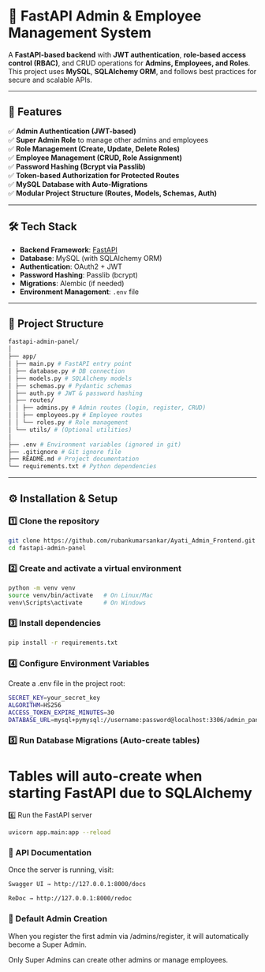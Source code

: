# 🚀 FastAPI Admin & Employee Management System

A **FastAPI-based backend** with **JWT authentication**, **role-based access control (RBAC)**, and CRUD operations for **Admins, Employees, and Roles**.  
This project uses **MySQL**, **SQLAlchemy ORM**, and follows best practices for secure and scalable APIs.

---

## 📌 Features
✅ **Admin Authentication (JWT-based)**  
✅ **Super Admin Role** to manage other admins and employees  
✅ **Role Management (Create, Update, Delete Roles)**  
✅ **Employee Management (CRUD, Role Assignment)**  
✅ **Password Hashing (Bcrypt via Passlib)**  
✅ **Token-based Authorization for Protected Routes**  
✅ **MySQL Database with Auto-Migrations**  
✅ **Modular Project Structure (Routes, Models, Schemas, Auth)**

---

## 🛠️ Tech Stack

- **Backend Framework**: [FastAPI](https://fastapi.tiangolo.com/)  
- **Database**: MySQL (with SQLAlchemy ORM)  
- **Authentication**: OAuth2 + JWT  
- **Password Hashing**: Passlib (bcrypt)  
- **Migrations**: Alembic (if needed)  
- **Environment Management**: `.env` file

---

## 📂 Project Structure

```bash
fastapi-admin-panel/
│
├── app/
│ ├── main.py # FastAPI entry point
│ ├── database.py # DB connection
│ ├── models.py # SQLAlchemy models
│ ├── schemas.py # Pydantic schemas
│ ├── auth.py # JWT & password hashing
│ ├── routes/
│ │ ├── admins.py # Admin routes (login, register, CRUD)
│ │ ├── employees.py # Employee routes
│ │ └── roles.py # Role management
│ └── utils/ # (Optional utilities)
│
├── .env # Environment variables (ignored in git)
├── .gitignore # Git ignore file
├── README.md # Project documentation
└── requirements.txt # Python dependencies
```
---


## ⚙️ Installation & Setup

### 1️⃣ **Clone the repository**
```bash
git clone https://github.com/rubankumarsankar/Ayati_Admin_Frontend.git
cd fastapi-admin-panel
```

### 2️⃣ Create and activate a virtual environment
```bash
python -m venv venv
source venv/bin/activate   # On Linux/Mac
venv\Scripts\activate      # On Windows

```
### 3️⃣ Install dependencies
```bash
pip install -r requirements.txt

```
### 4️⃣ Configure Environment Variables

Create a .env file in the project root:

```bash
SECRET_KEY=your_secret_key
ALGORITHM=HS256
ACCESS_TOKEN_EXPIRE_MINUTES=30
DATABASE_URL=mysql+pymysql://username:password@localhost:3306/admin_panel_db

```

### 5️⃣ Run Database Migrations (Auto-create tables)

# Tables will auto-create when starting FastAPI due to SQLAlchemy
6️⃣ Run the FastAPI server
```bash
uvicorn app.main:app --reload
```
### 🔗 API Documentation
Once the server is running, visit:
```bash
Swagger UI → http://127.0.0.1:8000/docs

ReDoc → http://127.0.0.1:8000/redoc
```

### 📝 Default Admin Creation
When you register the first admin via /admins/register, it will automatically become a Super Admin.

Only Super Admins can create other admins or manage employees.